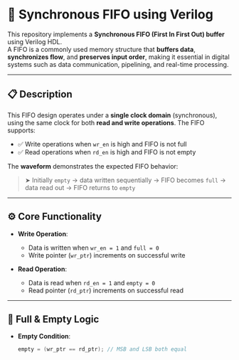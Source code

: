 # 🧠 Synchronous FIFO using Verilog

This repository implements a **Synchronous FIFO (First In First Out) buffer** using Verilog HDL.  
A FIFO is a commonly used memory structure that **buffers data**, **synchronizes flow**, and **preserves input order**, making it essential in digital systems such as data communication, pipelining, and real-time processing.

---

## 📋 Description

This FIFO design operates under a **single clock domain** (synchronous), using the same clock for both **read and write operations**. The FIFO supports:

- ✅ Write operations when `wr_en` is high and FIFO is not full
- ✅ Read operations when `rd_en` is high and FIFO is not empty

The **waveform** demonstrates the expected FIFO behavior:

> ➤ Initially `empty` → data written sequentially → FIFO becomes `full` → data read out → FIFO returns to `empty`

---

## ⚙️ Core Functionality

- **Write Operation**:
  - Data is written when `wr_en = 1` and `full = 0`
  - Write pointer (`wr_ptr`) increments on successful write

- **Read Operation**:
  - Data is read when `rd_en = 1` and `empty = 0`
  - Read pointer (`rd_ptr`) increments on successful read

---

## 🧠 Full & Empty Logic

- **Empty Condition**:
  ```verilog
  empty = (wr_ptr == rd_ptr); // MSB and LSB both equal
